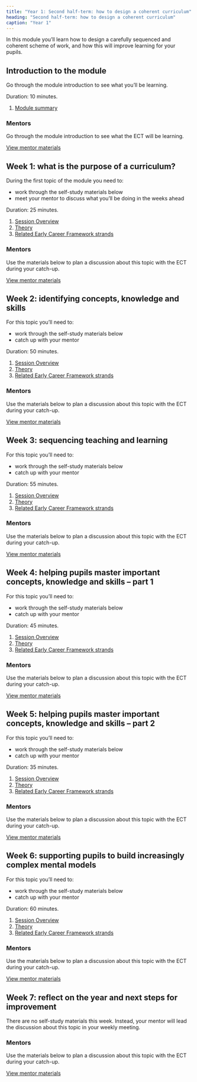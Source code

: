 ```yaml
---
title: "Year 1: Second half-term: how to design a coherent curriculum"
heading: "Second half-term: how to design a coherent curriculum"
caption: "Year 1"
---
```


In this module you’ll learn how to design a carefully sequenced and coherent scheme of work, and how this will improve learning for your pupils.

## Introduction to the module

Go through the module introduction to see what you’ll be learning.

Duration: 10 minutes.

1. [Module summary](/teach-first/year-1-how-to-design-a-coherent-curriculum/intro-ect-module-summary)

### Mentors

Go through the module introduction to see what the ECT will be learning.

[View mentor materials](/teach-first/year-1-how-to-design-a-coherent-curriculum/summer-week-0-mentor-materials)

## Week 1: what is the purpose of a curriculum?

During the first topic of the module you need to:

- work through the self-study materials below
- meet your mentor to discuss what you’ll be doing in the weeks ahead

Duration: 25 minutes.

1. [Session Overview](/teach-first/year-1-how-to-design-a-coherent-curriculum/summer-week-1-ect-session-overview)
2. [Theory](/teach-first/year-1-how-to-design-a-coherent-curriculum/summer-week-1-ect-theory)
3. [Related Early Career Framework strands](/teach-first/year-1-how-to-design-a-coherent-curriculum/summer-week-1-ect-related-early-career-framework-strands)

### Mentors

Use the materials below to plan a discussion about this topic with the ECT during your catch-up.

[View mentor materials](/teach-first/year-1-how-to-design-a-coherent-curriculum/summer-week-1-mentor-materials)

## Week 2: identifying concepts, knowledge and skills

For this topic you’ll need to:

- work through the self-study materials below
- catch up with your mentor

Duration: 50 minutes.

1. [Session Overview](/teach-first/year-1-how-to-design-a-coherent-curriculum/summer-week-2-ect-session-overview)
2. [Theory](/teach-first/year-1-how-to-design-a-coherent-curriculum/summer-week-2-ect-theory)
3. [Related Early Career Framework strands](/teach-first/year-1-how-to-design-a-coherent-curriculum/summer-week-2-ect-related-early-career-framework-strands)

### Mentors

Use the materials below to plan a discussion about this topic with the ECT during your catch-up.

[View mentor materials](/teach-first/year-1-how-to-design-a-coherent-curriculum/summer-week-2-mentor-materials)

## Week 3: sequencing teaching and learning

For this topic you’ll need to:

- work through the self-study materials below
- catch up with your mentor

Duration: 55 minutes.

1. [Session Overview](/teach-first/year-1-how-to-design-a-coherent-curriculum/summer-week-3-ect-session-overview)
2. [Theory](/teach-first/year-1-how-to-design-a-coherent-curriculum/summer-week-3-ect-theory)
3. [Related Early Career Framework strands](/teach-first/year-1-how-to-design-a-coherent-curriculum/summer-week-3-ect-related-early-career-framework-strands)

### Mentors

Use the materials below to plan a discussion about this topic with the ECT during your catch-up.

[View mentor materials](/teach-first/year-1-how-to-design-a-coherent-curriculum/summer-week-3-mentor-materials)

## Week 4: helping pupils master important concepts, knowledge and skills – part 1

For this topic you’ll need to:

- work through the self-study materials below
- catch up with your mentor

Duration: 45 minutes.

1. [Session Overview](/teach-first/year-1-how-to-design-a-coherent-curriculum/summer-week-4-ect-session-overview)
2. [Theory](/teach-first/year-1-how-to-design-a-coherent-curriculum/summer-week-4-ect-theory)
3. [Related Early Career Framework strands](/teach-first/year-1-how-to-design-a-coherent-curriculum/summer-week-4-ect-related-early-career-framework-strands)

### Mentors

Use the materials below to plan a discussion about this topic with the ECT during your catch-up.

[View mentor materials](/teach-first/year-1-how-to-design-a-coherent-curriculum/summer-week-4-mentor-materials)

## Week 5: helping pupils master important concepts, knowledge and skills – part 2

For this topic you’ll need to:

- work through the self-study materials below
- catch up with your mentor

Duration: 35 minutes.

1. [Session Overview](/teach-first/year-1-how-to-design-a-coherent-curriculum/summer-week-5-ect-session-overview)
2. [Theory](/teach-first/year-1-how-to-design-a-coherent-curriculum/summer-week-5-ect-theory)
3. [Related Early Career Framework strands](/teach-first/year-1-how-to-design-a-coherent-curriculum/summer-week-5-ect-related-early-career-framework-strands)

### Mentors

Use the materials below to plan a discussion about this topic with the ECT during your catch-up.

[View mentor materials](/teach-first/year-1-how-to-design-a-coherent-curriculum/summer-week-5-mentor-materials)

## Week 6: supporting pupils to build increasingly complex mental models

For this topic you’ll need to:

- work through the self-study materials below
- catch up with your mentor

Duration: 60 minutes.

1. [Session Overview](/teach-first/year-1-how-to-design-a-coherent-curriculum/summer-week-6-ect-session-overview)
2. [Theory](/teach-first/year-1-how-to-design-a-coherent-curriculum/summer-week-6-ect-theory)
3. [Related Early Career Framework strands](/teach-first/year-1-how-to-design-a-coherent-curriculum/summer-week-6-ect-related-early-career-framework-strands)

### Mentors

Use the materials below to plan a discussion about this topic with the ECT during your catch-up.

[View mentor materials](/teach-first/year-1-how-to-design-a-coherent-curriculum/summer-week-6-mentor-materials)

## Week 7: reflect on the year and next steps for improvement

There are no self-study materials this week. Instead, your mentor will lead the discussion about this topic in your weekly meeting.


### Mentors

Use the materials below to plan a discussion about this topic with the ECT during your catch-up.

[View mentor materials](/teach-first/year-1-how-to-design-a-coherent-curriculum/summer-week-7-mentor-materials)
